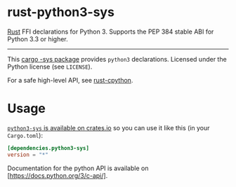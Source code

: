 rust-python3-sys
====================

[Rust](http://www.rust-lang.org/) FFI declarations for Python 3.
Supports the PEP 384 stable ABI for Python 3.3 or higher.

---

This [cargo -sys package](http://doc.crates.io/build-script.html#*-sys-packages) provides `python3` declarations.
Licensed under the Python license (see `LICENSE`).

For a safe high-level API, see [rust-cpython](https://github.com/dgrunwald/rust-cpython).

# Usage

[`python3-sys` is available on crates.io](https://crates.io/crates/python3-sys) so you can use it like this (in your `Cargo.toml`):

```toml
[dependencies.python3-sys]
version = "*"
```

Documentation for the python API is available on [https://docs.python.org/3/c-api/].

